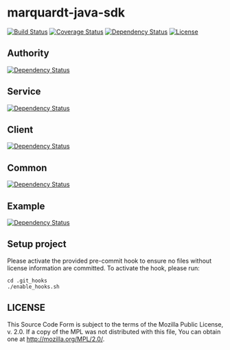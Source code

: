 # marquardt-java-sdk
[![Build Status](https://api.travis-ci.org/echocat/marquardt-java-sdk.svg?branch=master)](https://travis-ci.org/echocat/marquardt-java-sdk)
[![Coverage Status](https://coveralls.io/repos/echocat/marquardt-java-sdk/badge.svg?branch=master&service=github)](https://coveralls.io/github/echocat/marquardt-java-sdk?branch=master)
[![Dependency Status](https://www.versioneye.com/user/projects/55f2c1ced4d2040019000161/badge.svg?style=flat)](https://www.versioneye.com/user/projects/55f2c1ced4d2040019000161)
[![License](https://img.shields.io/badge/license-MPL%202.0-blue.svg)](http://mozilla.org/MPL/2.0/)



## Authority
[![Dependency Status](https://www.versioneye.com/user/projects/55f2c44ad4d204001c00011d/badge.svg?style=flat)](https://www.versioneye.com/user/projects/55f2c44ad4d204001c00011d)

## Service
[![Dependency Status](https://www.versioneye.com/user/projects/55f2c432d4d204001e0000c7/badge.svg?style=flat)](https://www.versioneye.com/user/projects/55f2c432d4d204001e0000c7)

## Client
[![Dependency Status](https://www.versioneye.com/user/projects/55f2c431d4d204001c000118/badge.svg?style=flat)](https://www.versioneye.com/user/projects/55f2c431d4d204001c000118)

## Common
[![Dependency Status](https://www.versioneye.com/user/projects/55f2c543d4d2040019000197/badge.svg?style=flat)](https://www.versioneye.com/user/projects/55f2c543d4d2040019000197)

## Example
[![Dependency Status](https://www.versioneye.com/user/projects/55f2c431d4d2040019000185/badge.svg?style=flat)](https://www.versioneye.com/user/projects/55f2c431d4d2040019000185)

## Setup project

Please activate the provided pre-commit hook to ensure no files without license information are committed. To activate the hook, please run:

```
cd .git_hooks
./enable_hooks.sh
```

## LICENSE

This Source Code Form is subject to the terms of the Mozilla Public
License, v. 2.0. If a copy of the MPL was not distributed with this
file, You can obtain one at http://mozilla.org/MPL/2.0/.
